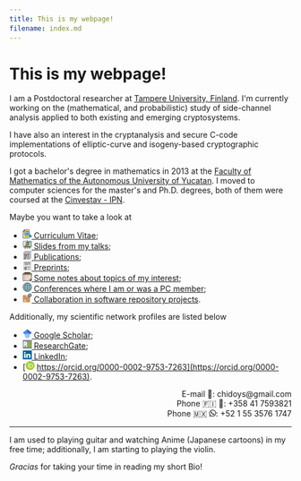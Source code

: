 ```yaml
---
title: This is my webpage!
filename: index.md
--- 
```


# This is my webpage!

I am a Postdoctoral researcher at [Tampere University, Finland](https://www.tuni.fi/en). I'm currently working on the (mathematical, and probabilistic) study of side-channel analysis applied to both existing and emerging cryptosystems. 

I have also an interest in the cryptanalysis and secure C-code implementations of elliptic-curve and isogeny-based cryptographic protocols.

I got a bachelor's degree in mathematics in 2013 at the [Faculty of Mathematics of the Autonomous University of Yucatan](https://www.matematicas.uady.mx/). I moved to computer sciences for the master's and Ph.D. degrees, both of them were coursed at the [Cinvestav - IPN](https://www.cs.cinvestav.mx/en).

Maybe you want to take a look at  
- [<img alt="CV icon" src="images/icons/cv.svg" style="width:16px;height:16px;"> Curriculum Vitae](pdfs/CV-ChiDominguez.pdf);
- [<img alt="Slides icon" src="images/icons/slides.svg" style="width:16px;height:16px;"> Slides from my talks](slides.md);
- [<img alt="Publications icon" src="images/icons/publications.svg" style="width:16px;height:16px;"> Publications](publications.md);
- [<img alt="Preprints icon" src="images/icons/preprints.svg" style="width:16px;height:16px;"> Preprints](preprints.md);
- [<img alt="Notes icon" src="images/icons/notes.svg" style="width:16px;height:16px;"> Some notes about topics of my interest](notes.md);
- [<img alt="PC member icon" src="images/icons/worldwide-earth-globe.svg" style="width:16px;height:16px;"> Conferences where I am or was a PC member](pcmember.md);
- [<img alt="Repository icon" src="images/icons/package-box.svg" style="width:16px;height:16px;"> Collaboration in software repository projects](repositories.md).

Additionally, my scientific network profiles are listed below
- [<img alt="Google Scholar icon" src="images/icons/google-scholar.svg" style="width:16px;height:16px;"> Google Scholar](https://scholar.google.com/citations?user=a3bmRrwAAAAJ);
- [<img alt="ResearchGate icon" src="images/icons/researchgate.svg" style="width:16px;height:16px;"> ResearchGate](https://www.researchgate.net/profile/Jesus_Javier_Chi-Dominguez);
- [<img alt="LinkedIn icon" src="images/icons/linkedin.svg" style="width:16px;height:16px;"> LinkedIn](https://www.linkedin.com/in/jesus-javier-chi-dominguez-1b4282108/);
- [<img alt="ORCID id icon" src="images/icons/orcid-id.svg" style="width:16px;height:16px;"> https://orcid.org/0000-0002-9753-7263](https://orcid.org/0000-0002-9753-7263).

<div align="right">
E-mail &#x1F4E7;: chidoys&#x40;gmail.com
<br>
Phone &#127467;&#127470; &#128241;: +358 41 7593821 
<br>
Phone &#127474;&#127485; <!--&#128241;--><img alt="WhatsApp icon" src="images/icons/WhatsApp.svg" style="width:12px;height:12px;">: +52 1 55 3576 1747
</div>

---

I am used to playing guitar and watching Anime (Japanese cartoons) in my free time; additionally, I am starting to playing the violin.

_Gracias_ for taking your time in reading my short Bio!
